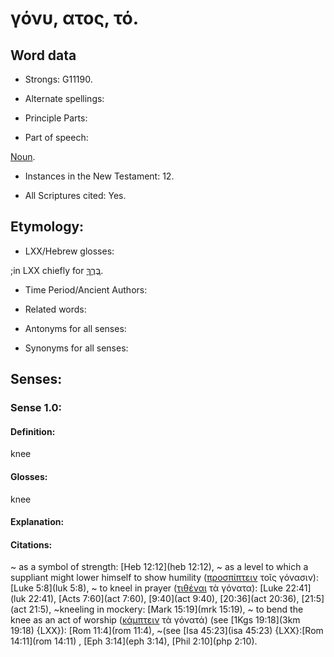# γόνυ, ατος, τό.

<!-- Status: S2=NeedsReview -->
<!-- Lexica used for edits: BDAG LN FFM BN LSJM MM   -->

## Word data

* Strongs: G11190.

* Alternate spellings:


* Principle Parts: 


* Part of speech: 

[Noun](http://ugg.readthedocs.io/en/latest/noun.html).

* Instances in the New Testament: 12.

* All Scriptures cited: Yes.

## Etymology: 


* LXX/Hebrew glosses: 

;in LXX chiefly for [בֶּרֶךְ](//en-uhl/H1290).

* Time Period/Ancient Authors: 


* Related words: 

* Antonyms for all senses:

* Synonyms for all senses: 


## Senses: 


### Sense  1.0: 

#### Definition: 

knee

#### Glosses: 

knee

#### Explanation: 


#### Citations: 

~ as a symbol of strength: [Heb 12:12](heb 12:12), 
~ as a level to which a suppliant might lower himself to show humility ([προσπίπτειν](../G43630/01.md) τοῖς γόνασιν): [Luke 5:8](luk 5:8), ~ to kneel in prayer ([τιθέναι](../G50870/01.md) τὰ γόνατα): [Luke 22:41](luk 22:41), [Acts 7:60](act 7:60),  [9:40](act 9:40), [20:36](act 20:36), [21:5](act 21:5), 
~kneeling in mockery: [Mark 15:19](mrk 15:19), 
~ to bend the knee as an act of worship ([κάμπτειν](../G25780/01.md) τὰ γόνατά) (see [1Kgs 19:18](3km 19:18) {LXX}): [Rom 11:4](rom 11:4), ~(see [Isa 45:23](isa 45:23) {LXX}:[Rom 14:11](rom 14:11) , [Eph 3:14](eph 3:14), [Phil 2:10](php 2:10).
